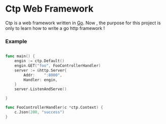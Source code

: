 # Ctp Web Framework

Ctp is a web framework written in [Go](https://go.dev/). Now , the purpose  for this project is only to learn how to write a go http framework !

### Example

```go

func main() {
	engin := ctp.Default()
	engin.GET("foo", FooControllerHandler)
	server := &http.Server{
		Addr:    ":8000",
		Handler: engin,
	}
	server.ListenAndServe()

}

func FooControllerHandler(c *ctp.Context) {
	c.Json(200, "success")
}
```
